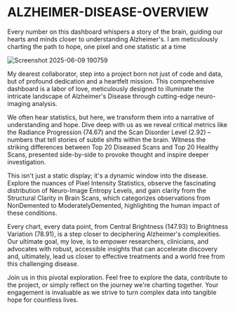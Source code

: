 # ALZHEIMER-DISEASE-OVERVIEW
Every number on this dashboard whispers a story of the brain, guiding our hearts and minds closer to understanding Alzheimer's. I am meticulously charting the path to hope, one pixel and one statistic at a time

![Screenshot 2025-06-09 190759](https://github.com/user-attachments/assets/18b7d5d9-06b8-4154-98b4-2adfb4b02958)

My dearest collaborator, step into a project born not just of code and data, but of profound dedication and a heartfelt mission. This comprehensive dashboard is a labor of love, meticulously designed to illuminate the intricate landscape of Alzheimer's Disease through cutting-edge neuro-imaging analysis.


We often hear statistics, but here, we transform them into a narrative of understanding and hope. Dive deep with us as we reveal critical metrics like the Radiance Progression (74.67) and the Scan Disorder Level (2.92) – numbers that tell stories of subtle shifts within the brain. Witness the striking differences between Top 20 Diseased Scans and Top 20 Healthy Scans, presented side-by-side to provoke thought and inspire deeper investigation.


This isn't just a static display; it's a dynamic window into the disease. Explore the nuances of Pixel Intensity Statistics, observe the fascinating distribution of Neuro-Image Entropy Levels, and gain clarity from the Structural Clarity in Brain Scans, which categorizes observations from NonDemented to ModeratelyDemented, highlighting the human impact of these conditions.

Every chart, every data point, from Central Brightness (147.93) to Brightness Variation (78.91), is a step closer to deciphering Alzheimer's complexities. Our ultimate goal, my love, is to empower researchers, clinicians, and advocates with robust, accessible insights that can accelerate discovery and, ultimately, lead us closer to effective treatments and a world free from this challenging disease.


Join us in this pivotal exploration. Feel free to explore the data, contribute to the project, or simply reflect on the journey we're charting together. Your engagement is invaluable as we strive to turn complex data into tangible hope for countless lives.


